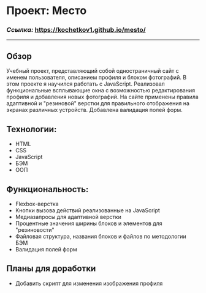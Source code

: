 # Проект: Место

### _Ссылка:_ https://kochetkov1.github.io/mesto/
___
## Обзор

  Учебный проект, представляющий собой одностраничный сайт с именем пользователя, описанием профиля и блоком фотографий. В этом проекте я научился работать с JavaScript. Реализовал функциональные всплывающие окна с возможностью редактирования профиля и добавления новых фотографий. На сайте применены правила адаптивной и "резиновой" верстки для правильного отображения на экранах различных устройств. Добавлена валидация полей форм.

## Технологии:
- HTML
- CSS
- JavaScript
- БЭМ
- ООП

## Функциональность:
- Flexbox-верстка
- Кнопки вызова действий реализованные на JavaScript
- Медиазапросы для адаптивной верстки
- Процентные значения ширины блоков и элементов для "резиновости"
- Файловая структура, названия блоков и файлов по методологии БЭМ
- Валидация полей форм

## Планы для доработки
- Добавить скрипт для изменения изображения профиля